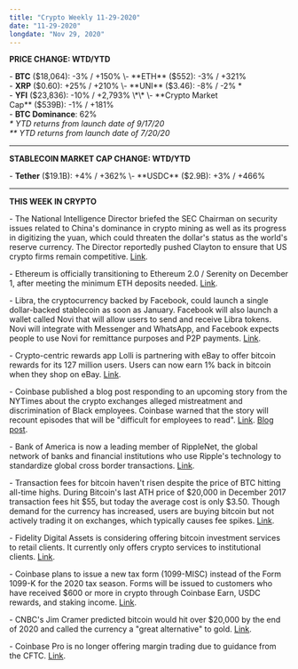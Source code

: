 ```yaml
---
title: "Crypto Weekly 11-29-2020"
date: "11-29-2020"
longdate: "Nov 29, 2020"
---
```


**PRICE CHANGE: WTD/YTD**

\- **BTC** ($18,064): -3% / +150%  
\- **ETH** ($552): -3% / +321%  
\- **XRP** ($0.60): +25% / +210%  
\- **UNI** ($3.46): -8% / -2% \*  
\- **YFI** ($23,836): -10% / +2,793% \*\*  
\- **Crypto Market Cap** ($539B): -1% / +181%   
\- **BTC Dominance**: 62%  
*\* YTD returns from launch date of 9/17/20  
\*\* YTD returns from launch date of 7/20/20*



---

**STABLECOIN MARKET CAP CHANGE: WTD/YTD**

\- **Tether** ($19.1B): +4% / +362%  
\- **USDC** ($2.9B): +3% / +466%



---

**THIS WEEK IN CRYPTO**

\- The National Intelligence Director briefed the SEC Chairman on security issues related to China's dominance in crypto mining as well as its progress in digitizing the yuan, which could threaten the dollar's status as the world's reserve currency. The Director reportedly pushed Clayton to ensure that US crypto firms remain competitive. [Link](https://cointelegraph.com/news/us-intelligence-is-looking-at-chinese-cbdc-as-a-national-security-threat).   
  
\- Ethereum is officially transitioning to Ethereum 2.0 / Serenity on December 1, after meeting the minimum ETH deposits needed. [Link](https://thedefiant.substack.com/p/eth2-launch-date-set-for-next-week).   
  
\- Libra, the cryptocurrency backed by Facebook, could launch a single dollar-backed stablecoin as soon as January. Facebook will also launch a wallet called Novi that will allow users to send and receive Libra tokens. Novi will integrate with Messenger and WhatsApp, and Facebook expects people to use Novi for remittance purposes and P2P payments. [Link](https://techcrunch.com/2020/11/27/facebooks-libra-could-launch-in-january/).   
  
\- Crypto-centric rewards app Lolli is partnering with eBay to offer bitcoin rewards for its 127 million users. Users can now earn 1% back in bitcoin when they shop on eBay. [Link](https://cointelegraph.com/news/lolli-integrates-free-bitcoin-functionality-for-ebay-before-black-friday).   
  
\- Coinbase published a blog post responding to an upcoming story from the NYTimes about the crypto exchanges alleged mistreatment and discrimination of Black employees. Coinbase warned that the story will recount episodes that will be "difficult for employees to read". [Link](https://www.theblockcrypto.com/post/85827/coinbase-front-runs-nyt-story-alleging-mistreating-black-employees). [Blog post](https://blog.coinbase.com/upcoming-story-about-coinbase-2012afc25d27).   
  
\- Bank of America is now a leading member of RippleNet, the global network of banks and financial institutions who use Ripple's technology to standardize global cross border transactions. [Link](https://dailyhodl.com/2020/11/24/ripple-names-banks-of-america-as-key-member-of-its-global-payments-network/).   
  
\- Transaction fees for bitcoin haven't risen despite the price of BTC hitting all-time highs. During Bitcoin's last ATH price of $20,000 in December 2017 transaction fees hit $55, but today the average cost is only $3.50. Though demand for the currency has increased, users are buying bitcoin but not actively trading it on exchanges, which typically causes fee spikes. [Link](https://decrypt.co/49406/bitcoin-price-rallying-transaction-fees-cheaper).   
  
\- Fidelity Digital Assets is considering offering bitcoin investment services to retail clients. It currently only offers crypto services to institutional clients. [Link](https://dailyhodl.com/2020/11/25/fidelity-executive-says-investment-giant-will-support-ethereum-launch-bitcoin-and-crypto-trading-services-for-retail-clients/).   
  
\- Coinbase plans to issue a new tax form (1099-MISC) instead of the Form 1099-K for the 2020 tax season. Forms will be issued to customers who have received $600 or more in crypto through Coinbase Earn, USDC rewards, and staking income. [Link](https://www.forbes.com/sites/shehanchandrasekera/2020/11/24/coinbase-to-issue-a-new-crypto-tax-form-for-2020/?sh=23f1ef173c10).   
  
\- CNBC's Jim Cramer predicted bitcoin would hit over $20,000 by the end of 2020 and called the currency a "great alternative" to gold. [Link](https://cryptopotato.com/cnbcs-mad-money-host-jim-cramer-sees-bitcoin-as-a-great-alternative-to-gold/).   
  
\- Coinbase Pro is no longer offering margin trading due to guidance from the CFTC. [Link](https://decrypt.co/49447/coinbase-citing-regulations-ends-margin-trading-services).